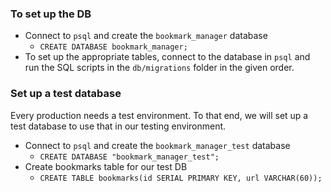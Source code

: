 ### To set up the DB
- Connect to `psql` and create the `bookmark_manager` database
	- `CREATE DATABASE bookmark_manager;`
- To set up the appropriate tables, connect to the database in `psql` and run the SQL scripts in the `db/migrations` folder in the given order.

### Set up a test database
Every production needs a test environment. To that end, we will set up a test database to use that in our testing environment.
- Connect to `psql` and create the `bookmark_manager_test` database
	- `CREATE DATABASE "bookmark_manager_test";`
- Create bookmarks table for our test DB
	- `CREATE TABLE bookmarks(id SERIAL PRIMARY KEY, url VARCHAR(60));`
